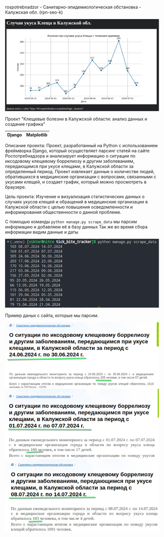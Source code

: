 rospotrebnadzor - Санитарно-эпидемиологическая обстановка - Калужская обл. (rpn-seo-k)

<img src="tick_bite_tracker/img/grfk1.jpg">

Проект "Клещевые болезни в Калужской области: анализ данных и создание графика"

| Django           | Matplotlib       |
|------------------|------------------|

Описание проекта: Проект, разработанный на Python с использованием фреймворка Django, который осуществляет парсинг статей на сайте Роспотребнадзора и анализирует информацию о ситуации по иксодовому клещевому боррелиозу и другим заболеваниям, передающимся при укусе клещами, в Калужской области за определенный период. Проект извлекает данные о количестве людей, обратившихся в медицинские организации с вопросами, связанными с укусами клещей, и создает график, который можно просмотреть в браузере.

Цель проекта: Изучение и визуализация статистических данных о случаях укусов клещей и обращений в медицинские организации в Калужской области с целью повышения осведомленности и информирования общественности о данной проблеме.

С помощью команды `python manage.py scrape_data` мы парсим информацию и добавляем её в базу данных
Так же во время сбора информации видим данные и даты

<img src="tick_bite_tracker/img/cmdprs.png">

Пример даных с сайта, которые мы парсим.

<img src="tick_bite_tracker/img/243006.png">
<img src="tick_bite_tracker/img/010707.png">
<img src="tick_bite_tracker/img/081407.jpg">